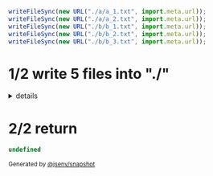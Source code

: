 ```js
writeFileSync(new URL("./a/a_1.txt", import.meta.url));
writeFileSync(new URL("./a/a_2.txt", import.meta.url));
writeFileSync(new URL("./b/b_1.txt", import.meta.url));
writeFileSync(new URL("./b/b_2.txt", import.meta.url));
writeFileSync(new URL("./b/b_3.txt", import.meta.url));
```

# 1/2 write 5 files into "./"

<details>
  <summary>details</summary>

## [a/a_1.txt](./1_write_in_2_dir/a/a_1.txt)

## [a/a_2.txt](./1_write_in_2_dir/a/a_2.txt)

## [b/b_1.txt](./1_write_in_2_dir/b/b_1.txt)

## [b/b_2.txt](./1_write_in_2_dir/b/b_2.txt)

## [b/b_3.txt](./1_write_in_2_dir/b/b_3.txt)

</details>

# 2/2 return

```js
undefined
```

<sub>
  Generated by <a href="https://github.com/jsenv/core/tree/main/packages/independent/snapshot">@jsenv/snapshot</a>
</sub>